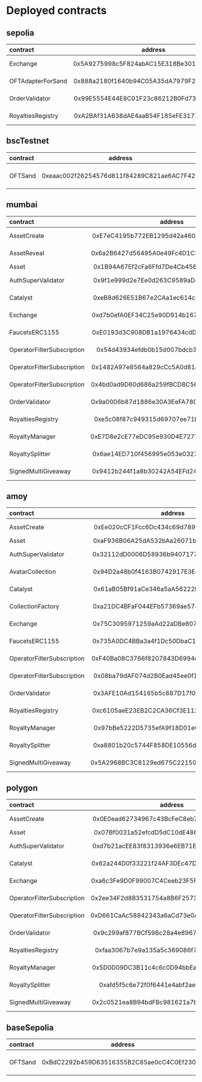 <!--- This file is autogenerated by hardhat report task -->

# Deployed contracts

## sepolia

| contract          |                  address                   | version | path                                                                 |
| :---------------- | :----------------------------------------: | :-----: | :------------------------------------------------------------------- |
| Exchange          | 0x5A9275998c5F824abAC15E318Be3011F6000570a |  1.0.1  | @sandbox-smart-contracts/marketplace/contracts/Exchange.sol          |
| OFTAdapterForSand | 0x888a2180f1640b94C05A35dA7979F2e5E455Abc9 |  0.0.1  | @sandbox-smart-contracts/oft-sand/contracts/OFTAdapterForSand.sol    |
| OrderValidator    | 0x99E5554E44E8C01F23c86212B0Fd73048f8370E6 |  1.0.1  | @sandbox-smart-contracts/marketplace/contracts/OrderValidator.sol    |
| RoyaltiesRegistry | 0xA2BAf31A638dAE4aaB54F185eFE3177b685b3557 |  1.0.1  | @sandbox-smart-contracts/marketplace/contracts/RoyaltiesRegistry.sol |

## bscTestnet

| contract |                  address                   | version | path                                                    |
| :------- | :----------------------------------------: | :-----: | :------------------------------------------------------ |
| OFTSand  | 0xeaac002f26254576d811f84289C821ae6AC7F420 |  0.0.1  | @sandbox-smart-contracts/oft-sand/contracts/OFTSand.sol |

## mumbai

| contract                   |                  address                   | version | path                                                                                         |
| :------------------------- | :----------------------------------------: | :-----: | :------------------------------------------------------------------------------------------- |
| AssetCreate                | 0xE7eC4195b772EB1295d42a4602c40659958f15F6 |  1.2.0  | @sandbox-smart-contracts/asset/contracts/AssetCreate.sol                                     |
| AssetReveal                | 0x6a2B6427d56495A0e49Fc4D1C3Bb3ac32C2d5E0D |  1.2.0  | @sandbox-smart-contracts/asset/contracts/AssetReveal.sol                                     |
| Asset                      | 0x1B94A67Ef2cFa6Ffd7De4Cb4566135F384ae8d3D |  1.2.0  | @sandbox-smart-contracts/asset/contracts/Asset.sol                                           |
| AuthSuperValidator         | 0x9f1e999d2e7Ee0d263C9589aD46b0d8f29e8233a |  1.2.0  | @sandbox-smart-contracts/asset/contracts/AuthSuperValidator.sol                              |
| Catalyst                   | 0xeB8d626E51B67e2CAa1ec614ca172AB4eEbe601f |  1.2.0  | @sandbox-smart-contracts/asset/contracts/Catalyst.sol                                        |
| Exchange                   | 0xd7b0efA0EF34C25e90D914b167A159854C59a2c9 |  1.0.1  | @sandbox-smart-contracts/marketplace/contracts/Exchange.sol                                  |
| FaucetsERC1155             | 0xE0193d3C908DB1a1976434cdDC945a65c90fa9FE |  0.0.1  | @sandbox-smart-contracts/faucets/contracts/FaucetsERC1155.sol                                |
| OperatorFilterSubscription | 0x54d43934efdb0b15d007bdcb30ffae9f695caba7 |  1.0.1  | @sandbox-smart-contracts/dependency-operator-filter/contracts/OperatorFilterSubscription.sol |
| OperatorFilterSubscription | 0x1482A97e8564a829cCc5A0d81a578161Bc73431e |  1.0.1  | @sandbox-smart-contracts/dependency-operator-filter/contracts/OperatorFilterSubscription.sol |
| OperatorFilterSubscription | 0x4bd0ad9D60d686a259fBCD8C56CE6100D7031e35 |  1.0.1  | @sandbox-smart-contracts/dependency-operator-filter/contracts/OperatorFilterSubscription.sol |
| OrderValidator             | 0x9a0006b87d1886e30A3EeFA780D3E5CA96351938 |  1.0.1  | @sandbox-smart-contracts/marketplace/contracts/OrderValidator.sol                            |
| RoyaltiesRegistry          | 0xe5c08f87c949315d69707ee71babb496af70506b |  1.0.1  | @sandbox-smart-contracts/marketplace/contracts/RoyaltiesRegistry.sol                         |
| RoyaltyManager             | 0xE7D8e2cE77eDC95e930D4E72776b77D0DeFdB52C |  1.0.2  | @sandbox-smart-contracts/dependency-royalty-management/contracts/RoyaltyManager.sol          |
| RoyaltySplitter            | 0x6ae14ED710f456995e053e0327a7467143EF0E95 |  1.0.2  | @sandbox-smart-contracts/dependency-royalty-management/contracts/RoyaltySplitter.sol         |
| SignedMultiGiveaway        | 0x9412b244f1a8b30242A54EFd24c52A4697F3a3DC |  0.0.3  | @sandbox-smart-contracts/giveaway/contracts/SignedMultiGiveaway.sol                          |

## amoy

| contract                   |                  address                   | version | path                                                                                         |
| :------------------------- | :----------------------------------------: | :-----: | :------------------------------------------------------------------------------------------- |
| AssetCreate                | 0xEe020cCF1Fcc6Dc434c69d789f174A48FdeF3D1C |  1.2.0  | @sandbox-smart-contracts/asset/contracts/AssetCreate.sol                                     |
| Asset                      | 0xaF936B06A25dA532bAa26071b5bC2fc72547E845 |  1.2.0  | @sandbox-smart-contracts/asset/contracts/Asset.sol                                           |
| AuthSuperValidator         | 0x32112dD0006D58936b94071773765918f70fD5d1 |  1.2.0  | @sandbox-smart-contracts/asset/contracts/AuthSuperValidator.sol                              |
| AvatarCollection           | 0x94D2a48b0f4163B0742917E3Ee255Fd8A75dEDd5 |   \*    | @sandbox-smart-contracts/avatar/contracts/avatar/AvatarCollection.sol                        |
| Catalyst                   | 0x61aB05Bf91aCe346a5aA56222Fe70b66520B7bAB |  1.2.0  | @sandbox-smart-contracts/asset/contracts/Catalyst.sol                                        |
| CollectionFactory          | 0xa21DC4BFaF044EFb57369ae574bc228a33368BDB |   \*    | @sandbox-smart-contracts/avatar/contracts/proxy/CollectionFactory.sol                        |
| Exchange                   | 0x75C3095971259aAd22aDBe8075FF395f68763d1d |  1.0.1  | @sandbox-smart-contracts/marketplace/contracts/Exchange.sol                                  |
| FaucetsERC1155             | 0x735A0DC4BBa3a4f1Dc50DbaC1575E62225e5d10a |  0.0.1  | @sandbox-smart-contracts/faucets/contracts/FaucetsERC1155.sol                                |
| OperatorFilterSubscription | 0xF40Ba08C3766f8207843D6994d2C00F0276D8C0B |  1.0.1  | @sandbox-smart-contracts/dependency-operator-filter/contracts/OperatorFilterSubscription.sol |
| OperatorFilterSubscription | 0x08ba79dAF074d2B0Ead45ee0f126286459544834 |  1.0.1  | @sandbox-smart-contracts/dependency-operator-filter/contracts/OperatorFilterSubscription.sol |
| OrderValidator             | 0x3AFE10Ad154165b5c687D17f0B20E655B5ae54eE |  1.0.1  | @sandbox-smart-contracts/marketplace/contracts/OrderValidator.sol                            |
| RoyaltiesRegistry          | 0xc6105aeE23EB2C2CA36Cf3E112833D7cC5e3728A |  1.0.1  | @sandbox-smart-contracts/marketplace/contracts/RoyaltiesRegistry.sol                         |
| RoyaltyManager             | 0x97bBe5222D5735efA9f18D01e6c8E6Fb8B92d624 |  1.0.2  | @sandbox-smart-contracts/dependency-royalty-management/contracts/RoyaltyManager.sol          |
| RoyaltySplitter            | 0xa8801b20c5744F858DE10556dCFc6650cf4D1228 |  1.0.2  | @sandbox-smart-contracts/dependency-royalty-management/contracts/RoyaltySplitter.sol         |
| SignedMultiGiveaway        | 0x5A2968BC3C8129ed675C22150E02E93Dd7A4C85e |  0.0.3  | @sandbox-smart-contracts/giveaway/contracts/SignedMultiGiveaway.sol                          |

## polygon

| contract                   |                  address                   | version | path                                                                                         |
| :------------------------- | :----------------------------------------: | :-----: | :------------------------------------------------------------------------------------------- |
| AssetCreate                | 0x0E0ead62734967c43BcFeC8eb7c0978e76E87dB8 |  1.2.0  | @sandbox-smart-contracts/asset/contracts/AssetCreate.sol                                     |
| Asset                      | 0x07Bf0031a52efcdD5dC10dE4862E0b86f7347e07 |  1.2.0  | @sandbox-smart-contracts/asset/contracts/Asset.sol                                           |
| AuthSuperValidator         | 0xd7b21acEE83f8313936e6EB71EA31658863A300E |  1.2.0  | @sandbox-smart-contracts/asset/contracts/AuthSuperValidator.sol                              |
| Catalyst                   | 0x62a244D0f33221f24AF3DEc47D61B609D0Cd7bD3 |  1.2.0  | @sandbox-smart-contracts/asset/contracts/Catalyst.sol                                        |
| Exchange                   | 0xa6c3Fe9D0F99007C4Ceeb23F5F4D74982D0b7260 |  1.0.1  | @sandbox-smart-contracts/marketplace/contracts/Exchange.sol                                  |
| OperatorFilterSubscription | 0x2ee34F2d8B3531754a8B6F2573A6D55c2D565119 |  1.0.1  | @sandbox-smart-contracts/dependency-operator-filter/contracts/OperatorFilterSubscription.sol |
| OperatorFilterSubscription | 0xD661CaAc58842343a6aCd73e0A8De275D561a282 |  1.0.1  | @sandbox-smart-contracts/dependency-operator-filter/contracts/OperatorFilterSubscription.sol |
| OrderValidator             | 0x9c299af877BCf59Bc28a4e8967De1d404d16a597 |  1.0.1  | @sandbox-smart-contracts/marketplace/contracts/OrderValidator.sol                            |
| RoyaltiesRegistry          | 0xfaa3067b7e9a135a5c369086f76a4d29de9bcbee |  1.0.1  | @sandbox-smart-contracts/marketplace/contracts/RoyaltiesRegistry.sol                         |
| RoyaltyManager             | 0x5D0D09DC3B11c4c6c0D94bbEaBAf1dE0B9426f04 |  1.0.2  | @sandbox-smart-contracts/dependency-royalty-management/contracts/RoyaltyManager.sol          |
| RoyaltySplitter            | 0xafd5f5c6e72f0f6441e4abf2ae8ff23dee21a87a |  1.0.2  | @sandbox-smart-contracts/dependency-royalty-management/contracts/RoyaltySplitter.sol         |
| SignedMultiGiveaway        | 0x2c0521ea8B94bdFBc981621a7bFDc3314a2C8426 |  0.0.3  | @sandbox-smart-contracts/giveaway/contracts/SignedMultiGiveaway.sol                          |

## baseSepolia

| contract |                  address                   | version | path                                                    |
| :------- | :----------------------------------------: | :-----: | :------------------------------------------------------ |
| OFTSand  | 0xBdC2292b459D63516355B2C85ae0cC4C0Ef23054 |  0.0.1  | @sandbox-smart-contracts/oft-sand/contracts/OFTSand.sol |
